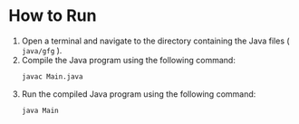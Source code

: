 # How to Run

1. Open a terminal and navigate to the directory containing the Java files ( `java/gfg` ).
2. Compile the Java program using the following command:
   ```sh
   javac Main.java
   ```
3. Run the compiled Java program using the following command:
   ```sh
   java Main
   ```
